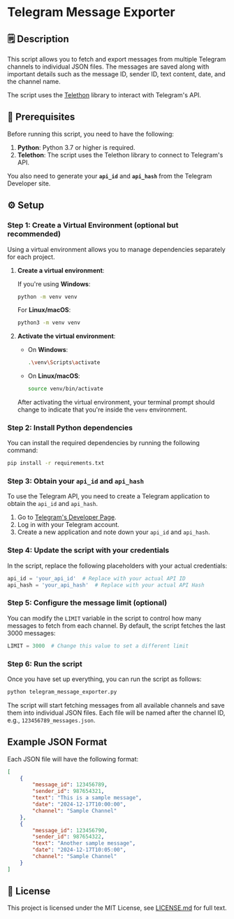 # Telegram Message Exporter

## 🗒 Description

This script allows you to fetch and export messages from multiple Telegram channels to individual JSON files. The messages are saved along with important details such as the message ID, sender ID, text content, date, and the channel name.

The script uses the [Telethon](https://github.com/LonamiWebs/Telethon) library to interact with Telegram's API.

## 💾 Prerequisites

Before running this script, you need to have the following:

1. **Python**: Python 3.7 or higher is required.
2. **Telethon**: The script uses the Telethon library to connect to Telegram's API.

You also need to generate your **`api_id`** and **`api_hash`** from the Telegram Developer site.

## ⚙️ Setup

### Step 1: Create a Virtual Environment (optional but recommended)

Using a virtual environment allows you to manage dependencies separately for each project.

1. **Create a virtual environment**:

   If you're using **Windows**:

   ```bash
   python -m venv venv
   ```

   For **Linux/macOS**:

   ```bash
   python3 -m venv venv
   ```

2. **Activate the virtual environment**:

   - On **Windows**:

     ```bash
     .\venv\Scripts\activate
     ```

   - On **Linux/macOS**:

     ```bash
     source venv/bin/activate
     ```

   After activating the virtual environment, your terminal prompt should change to indicate that you're inside the `venv` environment.

### Step 2: Install Python dependencies

You can install the required dependencies by running the following command:

```bash
pip install -r requirements.txt
```

### Step 3: Obtain your `api_id` and `api_hash`

To use the Telegram API, you need to create a Telegram application to obtain the `api_id` and `api_hash`.

1. Go to [Telegram's Developer Page](https://my.telegram.org/auth).
2. Log in with your Telegram account.
3. Create a new application and note down your `api_id` and `api_hash`.

### Step 4: Update the script with your credentials

In the script, replace the following placeholders with your actual credentials:

```python
api_id = 'your_api_id'  # Replace with your actual API ID
api_hash = 'your_api_hash'  # Replace with your actual API Hash
```

### Step 5: Configure the message limit (optional)

You can modify the `LIMIT` variable in the script to control how many messages to fetch from each channel. By default, the script fetches the last 3000 messages:

```python
LIMIT = 3000  # Change this value to set a different limit
```

### Step 6: Run the script

Once you have set up everything, you can run the script as follows:

```bash
python telegram_message_exporter.py
```

The script will start fetching messages from all available channels and save them into individual JSON files. Each file will be named after the channel ID, e.g., `123456789_messages.json`.

## Example JSON Format

Each JSON file will have the following format:

```json
[
    {
        "message_id": 123456789,
        "sender_id": 987654321,
        "text": "This is a sample message",
        "date": "2024-12-17T10:00:00",
        "channel": "Sample Channel"
    },
    {
        "message_id": 123456790,
        "sender_id": 987654322,
        "text": "Another sample message",
        "date": "2024-12-17T10:05:00",
        "channel": "Sample Channel"
    }
]
```

## 📃 License

This project is licensed under the MIT License, see [LICENSE.md](/LICENSE.md) for full text.
